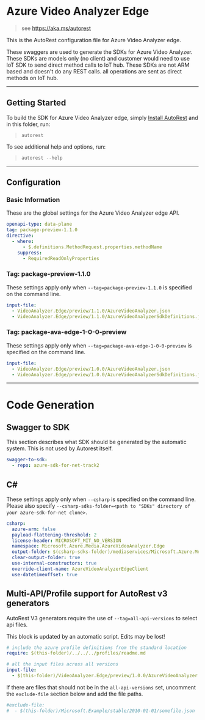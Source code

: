 # Azure Video Analyzer Edge

> see https://aka.ms/autorest

This is the AutoRest configuration file for Azure Video Analyzer edge.

These swaggers are used to generate the SDKs for Azure Video Analyzer. These SDKs are models only (no client) and customer would need to use IoT SDK to send direct method calls to IoT hub. These SDKs are not ARM based and doesn't do any REST calls. all operations are sent as direct methods on IoT hub.

---

## Getting Started

To build the SDK for Azure Video Analyzer edge, simply [Install AutoRest](https://aka.ms/autorest/install) and in this folder, run:

> `autorest`

To see additional help and options, run:

> `autorest --help`

---

## Configuration

### Basic Information

These are the global settings for the Azure Video Analyzer edge API.

``` yaml
openapi-type: data-plane
tag: package-preview-1.1.0
directive:
  - where:
      - $.definitions.MethodRequest.properties.methodName
    suppress:
      - RequiredReadOnlyProperties
```


### Tag: package-preview-1.1.0

These settings apply only when `--tag=package-preview-1.1.0` is specified on the command line.

```yaml $(tag) == 'package-preview-1.1.0'
input-file:
  - VideoAnalyzer.Edge/preview/1.1.0/AzureVideoAnalyzer.json
  - VideoAnalyzer.Edge/preview/1.1.0/AzureVideoAnalyzerSdkDefinitions.json
```
### Tag: package-ava-edge-1-0-0-preview

These settings apply only when `--tag=package-ava-edge-1-0-0-preview` is specified on the command line.

``` yaml $(tag) == 'package-ava-edge-1-0-0-preview'
input-file:
  - VideoAnalyzer.Edge/preview/1.0.0/AzureVideoAnalyzer.json
  - VideoAnalyzer.Edge/preview/1.0.0/AzureVideoAnalyzerSdkDefinitions.json
```

---

# Code Generation

## Swagger to SDK

This section describes what SDK should be generated by the automatic system.
This is not used by Autorest itself.

``` yaml $(swagger-to-sdk)
swagger-to-sdk:
  - repo: azure-sdk-for-net-track2
```

## C#

These settings apply only when `--csharp` is specified on the command line.
Please also specify `--csharp-sdks-folder=<path to "SDKs" directory of your azure-sdk-for-net clone>`.

``` yaml $(csharp)
csharp:
  azure-arm: false
  payload-flattening-threshold: 2
  license-header: MICROSOFT_MIT_NO_VERSION
  namespace: Microsoft.Azure.Media.AzureVideoAnalyzer.Edge
  output-folder: $(csharp-sdks-folder)/mediaservices/Microsoft.Azure.Media.AzureVideoAnalyzer.Edge/src/Generated
  clear-output-folder: true
  use-internal-constructors: true
  override-client-name: AzureVideoAnalyzerEdgeClient
  use-datetimeoffset: true
```

## Multi-API/Profile support for AutoRest v3 generators

AutoRest V3 generators require the use of `--tag=all-api-versions` to select api files.

This block is updated by an automatic script. Edits may be lost!

``` yaml $(tag) == 'all-api-versions' /* autogenerated */
# include the azure profile definitions from the standard location
require: $(this-folder)/../../../profiles/readme.md

# all the input files across all versions
input-file:
  - $(this-folder)/VideoAnalyzer.Edge/preview/1.0.0/AzureVideoAnalyzer.json

```

If there are files that should not be in the `all-api-versions` set,
uncomment the  `exclude-file` section below and add the file paths.

``` yaml $(tag) == 'all-api-versions'
#exclude-file:
#  - $(this-folder)/Microsoft.Example/stable/2010-01-01/somefile.json
```
